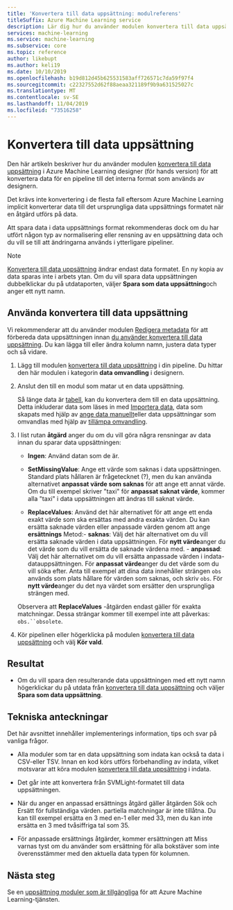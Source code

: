 ```yaml
---
title: 'Konvertera till data uppsättning: modulreferens'
titleSuffix: Azure Machine Learning service
description: Lär dig hur du använder modulen konvertera till data uppsättning i Azure Machine Learning-tjänsten för att konvertera data indata till det interna data uppsättnings formatet som används av Microsoft Azure Machine Learning.
services: machine-learning
ms.service: machine-learning
ms.subservice: core
ms.topic: reference
author: likebupt
ms.author: keli19
ms.date: 10/10/2019
ms.openlocfilehash: b19d812d45b625531583aff726571c7da59f97f4
ms.sourcegitcommit: c22327552d62f88aeaa321189f9b9a631525027c
ms.translationtype: MT
ms.contentlocale: sv-SE
ms.lasthandoff: 11/04/2019
ms.locfileid: "73516258"
---
```

# <a name="convert-to-dataset"></a>Konvertera till data uppsättning

Den här artikeln beskriver hur du använder modulen [konvertera till data uppsättning](convert-to-dataset.md) i Azure Machine Learning designer (för hands version) för att konvertera data för en pipeline till det interna format som används av designern.
  
Det krävs inte konvertering i de flesta fall eftersom Azure Machine Learning implicit konverterar data till det ursprungliga data uppsättnings formatet när en åtgärd utförs på data. 

Att spara data i data uppsättnings format rekommenderas dock om du har utfört någon typ av normalisering eller rensning av en uppsättning data och du vill se till att ändringarna används i ytterligare pipeliner.  
  
> [!NOTE]
> [Konvertera till data uppsättning](convert-to-dataset.md) ändrar endast data formatet. En ny kopia av data sparas inte i arbets ytan. Om du vill spara data uppsättningen dubbelklickar du på utdataporten, väljer **Spara som data uppsättning**och anger ett nytt namn.  
  
## <a name="how-to-use-convert-to-dataset"></a>Använda konvertera till data uppsättning  

Vi rekommenderar att du använder modulen [Redigera metadata](edit-metadata.md) för att förbereda data uppsättningen innan [du använder konvertera till data uppsättning](convert-to-dataset.md).  Du kan lägga till eller ändra kolumn namn, justera data typer och så vidare.

1.  Lägg till modulen [konvertera till data uppsättning](convert-to-dataset.md) i din pipeline. Du hittar den här modulen i kategorin **data omvandling** i designern. 

2. Anslut den till en modul som matar ut en data uppsättning.   

    Så länge data är [tabell](https://docs.microsoft.com/python/api/azureml-core/azureml.data.tabulardataset?view=azure-ml-py), kan du konvertera dem till en data uppsättning. Detta inkluderar data som läses in med [Importera data](import-data.md), data som skapats med hjälp av [ange data manuellt](enter-data-manually.md)eller data uppsättningar som omvandlas med hjälp av [tillämpa omvandling](apply-transformation.md).

3.  I list rutan **åtgärd** anger du om du vill göra några rensningar av data innan du sparar data uppsättningen:  
  
    - **Ingen**: Använd datan som de är.  
  
    - **SetMissingValue**: Ange ett värde som saknas i data uppsättningen. Standard plats hållaren är frågetecknet (?), men du kan använda alternativet **anpassat värde som saknas** för att ange ett annat värde. Om du till exempel skriver "taxi" för **anpassat saknat värde**, kommer alla "taxi" i data uppsättningen att ändras till saknat värde.
  
    - **ReplaceValues**: Använd det här alternativet för att ange ett enda exakt värde som ska ersättas med andra exakta värden.  Du kan ersätta saknade värden eller anpassade värden genom att ange **ersättnings** Metod:- **saknas**: Välj det här alternativet om du vill ersätta saknade värden i data uppsättningen. För **nytt värde**anger du det värde som du vill ersätta de saknade värdena med.
            - **anpassad**: Välj det här alternativet om du vill ersätta anpassade värden i indata-datauppsättningen. För **anpassat värde**anger du det värde som du vill söka efter. Anta till exempel att dina data innehåller strängen `obs` används som plats hållare för värden som saknas, och skriv `obs`. För **nytt värde**anger du det nya värdet som ersätter den ursprungliga strängen med.
  
    Observera att **ReplaceValues** -åtgärden endast gäller för exakta matchningar. Dessa strängar kommer till exempel inte att påverkas: `obs.``obsolete`.  
 
  
5.  Kör pipelinen eller högerklicka på modulen [konvertera till data uppsättning](convert-to-dataset.md) och välj **Kör vald**.  

## <a name="results"></a>Resultat

+  Om du vill spara den resulterande data uppsättningen med ett nytt namn högerklickar du på utdata från [konvertera till data uppsättning](convert-to-dataset.md) och väljer **Spara som data uppsättning**.  
  
## <a name="technical-notes"></a>Tekniska anteckningar  

Det här avsnittet innehåller implementerings information, tips och svar på vanliga frågor.

-   Alla moduler som tar en data uppsättning som indata kan också ta data i CSV-eller TSV. Innan en kod körs utförs förbehandling av indata, vilket motsvarar att köra modulen [konvertera till data uppsättning](convert-to-dataset.md) i indata.  
  
-   Det går inte att konvertera från SVMLight-formatet till data uppsättningen.  
  
-   När du anger en anpassad ersättnings åtgärd gäller åtgärden Sök och Ersätt för fullständiga värden. partiella matchningar är inte tillåtna. Du kan till exempel ersätta en 3 med en-1 eller med 33, men du kan inte ersätta en 3 med tvåsiffriga tal som 35.  
  
-   För anpassade ersättnings åtgärder, kommer ersättningen att Miss varnas tyst om du använder som ersättning för alla bokstäver som inte överensstämmer med den aktuella data typen för kolumnen.  

  
## <a name="next-steps"></a>Nästa steg

Se en [uppsättning moduler som är tillgängliga](module-reference.md) för att Azure Machine Learning-tjänsten. 
